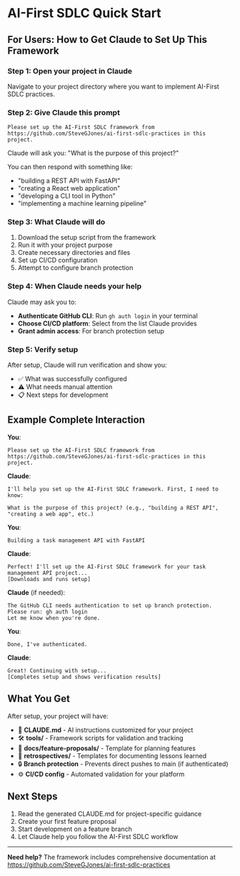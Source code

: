 # AI-First SDLC Quick Start

## For Users: How to Get Claude to Set Up This Framework

### Step 1: Open your project in Claude

Navigate to your project directory where you want to implement AI-First SDLC practices.

### Step 2: Give Claude this prompt

```
Please set up the AI-First SDLC framework from https://github.com/SteveGJones/ai-first-sdlc-practices in this project.
```

Claude will ask you: "What is the purpose of this project?"

You can then respond with something like:
- "building a REST API with FastAPI"
- "creating a React web application"
- "developing a CLI tool in Python"
- "implementing a machine learning pipeline"

### Step 3: What Claude will do

1. Download the setup script from the framework
2. Run it with your project purpose
3. Create necessary directories and files
4. Set up CI/CD configuration
5. Attempt to configure branch protection

### Step 4: When Claude needs your help

Claude may ask you to:

- **Authenticate GitHub CLI**: Run `gh auth login` in your terminal
- **Choose CI/CD platform**: Select from the list Claude provides
- **Grant admin access**: For branch protection setup

### Step 5: Verify setup

After setup, Claude will run verification and show you:
- ✅ What was successfully configured
- ⚠️ What needs manual attention
- 📋 Next steps for development

## Example Complete Interaction

**You**: 
```
Please set up the AI-First SDLC framework from https://github.com/SteveGJones/ai-first-sdlc-practices in this project.
```

**Claude**: 
```
I'll help you set up the AI-First SDLC framework. First, I need to know:

What is the purpose of this project? (e.g., "building a REST API", "creating a web app", etc.)
```

**You**: 
```
Building a task management API with FastAPI
```

**Claude**: 
```
Perfect! I'll set up the AI-First SDLC framework for your task management API project...
[Downloads and runs setup]
```

**Claude** (if needed): 
```
The GitHub CLI needs authentication to set up branch protection.
Please run: gh auth login
Let me know when you're done.
```

**You**: 
```
Done, I've authenticated.
```

**Claude**: 
```
Great! Continuing with setup...
[Completes setup and shows verification results]
```

## What You Get

After setup, your project will have:
- 📄 **CLAUDE.md** - AI instructions customized for your project
- 🛠️ **tools/** - Framework scripts for validation and tracking
- 📁 **docs/feature-proposals/** - Template for planning features
- 📁 **retrospectives/** - Templates for documenting lessons learned
- 🔒 **Branch protection** - Prevents direct pushes to main (if authenticated)
- ⚙️ **CI/CD config** - Automated validation for your platform

## Next Steps

1. Read the generated CLAUDE.md for project-specific guidance
2. Create your first feature proposal
3. Start development on a feature branch
4. Let Claude help you follow the AI-First SDLC workflow

---

**Need help?** The framework includes comprehensive documentation at https://github.com/SteveGJones/ai-first-sdlc-practices